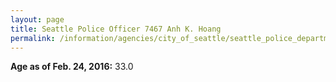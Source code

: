 ```yaml
---
layout: page
title: Seattle Police Officer 7467 Anh K. Hoang
permalink: /information/agencies/city_of_seattle/seattle_police_department/copbook/7467/
---
```


**Age as of Feb. 24, 2016:** 33.0
